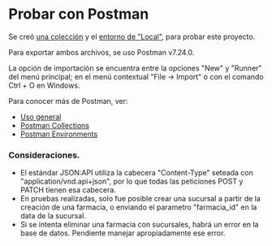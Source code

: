 # Probar con Postman

Se creó [una colección](POC%20Laravel%20JSON%20API.postman_collection.json) y el [entorno de "Local"](Local%20-%20POC%20Laravel%20JSON-API.postman_environment.json), para probar este proyecto. 

Para exportar ambos archivos, se uso Postman v7.24.0.

La opción de importación se encuentra entre la opciones "New" y "Runner" del menú principal; en el menú contextual "File -> Import" o con el comando Ctrl + O en Windows.

Para conocer más de Postman, ver:
* [Uso general](https://learning.postman.com/docs/postman/sending-api-requests/requests/)
* [Postman Collections](https://learning.postman.com/docs/postman/collections/intro-to-collections/)
* [Postman Environments](https://learning.postman.com/docs/postman/variables-and-environments/variables/) 


### Consideraciones. 

* El estándar JSON:API utiliza la cabecera "Content-Type" seteada con "application/vnd.api+json", por lo que todas las peticiones POST y PATCH tienen esa cabecera. 
* En pruebas realizadas, solo fue posible crear una sucursal a partir de la creación de una farmacia, o enviando el parametro "farmacia_id" en la data de la sucursal.
* Si se intenta eliminar una farmacia con sucursales, habrá un error en la base de datos. Pendiente manejar apropiadamente ese error. 

